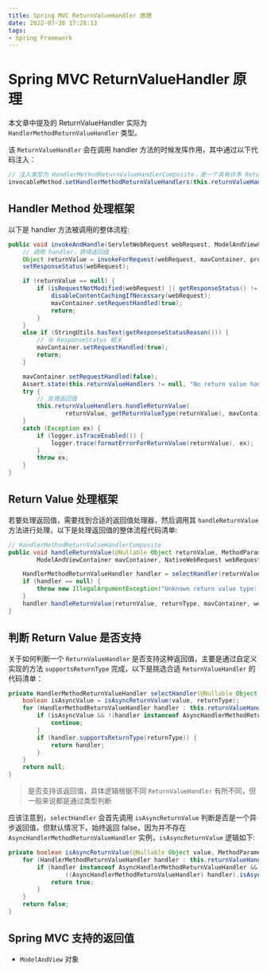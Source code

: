 ```yaml
---
title: Spring MVC ReturnValueHandler 原理
date: 2022-07-30 17:28:13
tags:
- Spring Framework
---
```



# Spring MVC ReturnValueHandler 原理

本文章中提及的 ReturnValueHandler 实际为 `HandlerMethodReturnValueHandler` 类型。


该 `ReturnValueHandler` 会在调用 handler 方法的时候发挥作用，其中通过以下代码注入：

```java
// 注入类型为 HandlerMethodReturnValueHandlerComposite，是一个具有许多 ReturnValueHandler 的类型
invocableMethod.setHandlerMethodReturnValueHandlers(this.returnValueHandlers);
```


## Handler Method 处理框架

以下是 handler 方法被调用的整体流程: 

```java
public void invokeAndHandle(ServletWebRequest webRequest, ModelAndViewContainer mavContainer, Object... providedArgs) throws Exception {
    // 调用 handler，获得返回值
    Object returnValue = invokeForRequest(webRequest, mavContainer, providedArgs);
    setResponseStatus(webRequest);

    if (returnValue == null) {
        if (isRequestNotModified(webRequest) || getResponseStatus() != null || mavContainer.isRequestHandled()) {
            disableContentCachingIfNecessary(webRequest);
            mavContainer.setRequestHandled(true);
            return;
        }
    }
    else if (StringUtils.hasText(getResponseStatusReason())) {
        // 与 ResponseStatus 相关
        mavContainer.setRequestHandled(true);
        return;
    }

    mavContainer.setRequestHandled(false);
    Assert.state(this.returnValueHandlers != null, "No return value handlers");
    try {
        // 处理返回值
        this.returnValueHandlers.handleReturnValue(
                returnValue, getReturnValueType(returnValue), mavContainer, webRequest);
    }
    catch (Exception ex) {
        if (logger.isTraceEnabled()) {
            logger.trace(formatErrorForReturnValue(returnValue), ex);
        }
        throw ex;
    }
}
```

## Return Value 处理框架

若要处理返回值，需要找到合适的返回值处理器，然后调用其 `handleReturnValue` 方法进行处理，以下是处理返回值的整体流程代码清单:

```java
// HandlerMethodReturnValueHandlerComposite
public void handleReturnValue(@Nullable Object returnValue, MethodParameter returnType,
        ModelAndViewContainer mavContainer, NativeWebRequest webRequest) throws Exception {

    HandlerMethodReturnValueHandler handler = selectHandler(returnValue, returnType);
    if (handler == null) {
        throw new IllegalArgumentException("Unknown return value type: " + returnType.getParameterType().getName());
    }
    handler.handleReturnValue(returnValue, returnType, mavContainer, webRequest);
}
```


## 判断 Return Value 是否支持


关于如何判断一个 `ReturnValueHandler` 是否支持这种返回值，主要是通过自定义实现的方法 `supportsReturnType` 完成，以下是挑选合适 `ReturnValueHandler` 的代码清单：



```java
private HandlerMethodReturnValueHandler selectHandler(@Nullable Object value, MethodParameter returnType) {
    boolean isAsyncValue = isAsyncReturnValue(value, returnType);
    for (HandlerMethodReturnValueHandler handler : this.returnValueHandlers) {
        if (isAsyncValue && !(handler instanceof AsyncHandlerMethodReturnValueHandler)) {
            continue;
        }
        if (handler.supportsReturnType(returnType)) {
            return handler;
        }
    }
    return null;
}
```

> 是否支持该返回值，具体逻辑根据不同 `ReturnValueHandler` 有所不同，但一般来说都是通过类型判断


应该注意到，`selectHandler` 会首先调用 `isAsyncReturnValue` 判断是否是一个异步返回值，但默认情况下，始终返回 false，因为并不存在 `AsyncHandlerMethodReturnValueHandler` 实例，`isAsyncReturnValue` 逻辑如下:

```java
private boolean isAsyncReturnValue(@Nullable Object value, MethodParameter returnType) {
    for (HandlerMethodReturnValueHandler handler : this.returnValueHandlers) {
        if (handler instanceof AsyncHandlerMethodReturnValueHandler &&
                ((AsyncHandlerMethodReturnValueHandler) handler).isAsyncReturnValue(value, returnType)) {
            return true;
        }
    }
    return false;
}
```


## Spring MVC 支持的返回值

- `ModelAndView` 对象